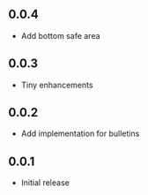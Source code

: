 ## 0.0.4

* Add bottom safe area

## 0.0.3

* Tiny enhancements

## 0.0.2

* Add implementation for bulletins

## 0.0.1

* Initial release
